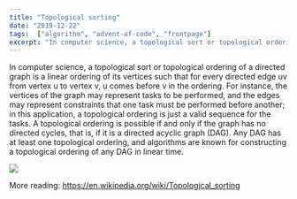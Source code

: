 ```yaml
---
title: "Topological sorting"
date: "2019-12-22"
tags:  ["algorithm", "advent-of-code", "frontpage"]
excerpt: "In computer science, a topological sort or topological ordering of a directed graph is a linear ordering of its vertices such that for every directed edge uv from vertex u to vertex v, u comes before v in the ordering."
---
```


In computer science, a topological sort or topological ordering of a directed graph is a linear ordering of its vertices such that for every directed edge uv from vertex u to vertex v, u comes before v in the ordering. For instance, the vertices of the graph may represent tasks to be performed, and the edges may represent constraints that one task must be performed before another; in this application, a topological ordering is just a valid sequence for the tasks. A topological ordering is possible if and only if the graph has no directed cycles, that is, if it is a directed acyclic graph (DAG). Any DAG has at least one topological ordering, and algorithms are known for constructing a topological ordering of any DAG in linear time.

![](https://i1.wp.com/algorithms.tutorialhorizon.com/files/2018/03/Topological-Sort.png?w=750&ssl=1)

More reading: https://en.wikipedia.org/wiki/Topological_sorting
